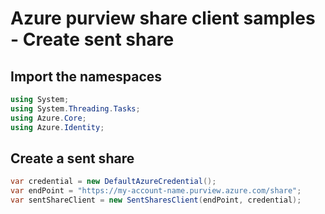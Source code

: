 # Azure purview share client samples - Create sent share

## Import the namespaces

```C# Snippet:SentSharesClientSample_ImportNamespaces
using System;
using System.Threading.Tasks;
using Azure.Core;
using Azure.Identity;
```

## Create a sent share

```C# Snippet:SentSharesClientSample_CreateSentSharesClient
var credential = new DefaultAzureCredential();
var endPoint = "https://my-account-name.purview.azure.com/share";
var sentShareClient = new SentSharesClient(endPoint, credential);
```
